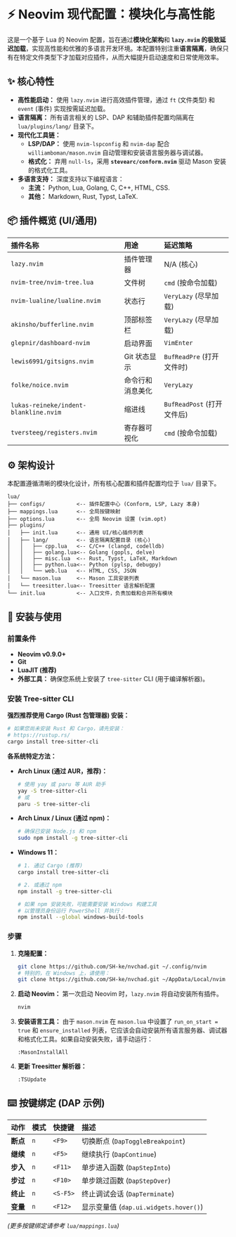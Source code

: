 # ⚡ Neovim 现代配置：模块化与高性能

这是一个基于 Lua 的 Neovim 配置，旨在通过**模块化架构**和 **`lazy.nvim` 的极致延迟加载**，实现高性能和优雅的多语言开发环境。本配置特别注重**语言隔离**，确保只有在特定文件类型下才加载对应插件，从而大幅提升启动速度和日常使用效率。

## ✨ 核心特性

  * **高性能启动：** 使用 `lazy.nvim` 进行高效插件管理，通过 `ft` (文件类型) 和 `event` (事件) 实现按需延迟加载。
  * **语言隔离：** 所有语言相关的 LSP、DAP 和辅助插件配置均隔离在 `lua/plugins/lang/` 目录下。
  * **现代化工具链：**
      * **LSP/DAP：** 使用 `nvim-lspconfig` 和 `nvim-dap` 配合 `williamboman/mason.nvim` 自动管理和安装语言服务器与调试器。
      * **格式化：** 弃用 `null-ls`，采用 **`stevearc/conform.nvim`** 驱动 Mason 安装的格式化工具。
  * **多语言支持：** 深度支持以下编程语言：
      * **主流：** Python, Lua, Golang, C, C++, HTML, CSS.
      * **其他：** Markdown, Rust, Typst, LaTeX.

## 📦 插件概览 (UI/通用)

| 插件名称 | 用途 | 延迟策略 |
| :--- | :--- | :--- |
| `lazy.nvim` | 插件管理器 | N/A (核心) |
| `nvim-tree/nvim-tree.lua` | 文件树 | `cmd` (按命令加载) |
| `nvim-lualine/lualine.nvim` | 状态行 | `VeryLazy` (尽早加载) |
| `akinsho/bufferline.nvim` | 顶部标签栏 | `VeryLazy` (尽早加载) |
| `glepnir/dashboard-nvim` | 启动界面 | `VimEnter` |
| `lewis6991/gitsigns.nvim` | Git 状态显示 | `BufReadPre` (打开文件时) |
| `folke/noice.nvim` | 命令行和消息美化 | `VeryLazy` |
| `lukas-reineke/indent-blankline.nvim` | 缩进线 | `BufReadPost` (打开文件后) |
| `tversteeg/registers.nvim` | 寄存器可视化 | `cmd` (按命令加载) |

## ⚙️ 架构设计

本配置遵循清晰的模块化设计，所有核心配置和插件配置均位于 `lua/` 目录下。

```
lua/
├── configs/          <-- 插件配置中心 (Conform, LSP, Lazy 本身)
├── mappings.lua      <-- 全局按键映射
├── options.lua       <-- 全局 Neovim 设置 (vim.opt)
├── plugins/
│   ├── init.lua      <-- 通用 UI/核心插件列表
│   ├── lang/         <-- 语言隔离配置目录 (核心)
│   │   ├── cpp.lua   <-- C/C++ (clangd, codelldb)
│   │   ├── golang.lua<-- Golang (gopls, delve)
│   │   ├── misc.lua  <-- Rust, Typst, LaTeX, Markdown
│   │   ├── python.lua<-- Python (pylsp, debugpy)
│   │   └── web.lua   <-- HTML, CSS, JSON
│   └── mason.lua     <-- Mason 工具安装列表
│   └── treesitter.lua<-- Treesitter 语言解析配置
└── init.lua          <-- 入口文件，负责加载和合并所有模块
```

## 🚀 安装与使用

### 前置条件

  * **Neovim v0.9.0+**
  * **Git**
  * **LuaJIT (推荐)**
  * **外部工具：** 确保您系统上安装了 `tree-sitter` CLI (用于编译解析器)。 

### 安装 Tree-sitter CLI

**强烈推荐使用 Cargo (Rust 包管理器) 安装：**

```bash
# 如果您尚未安装 Rust 和 Cargo，请先安装：
# https://rustup.rs/
cargo install tree-sitter-cli
```

**各系统特定方法：**

*   **Arch Linux (通过 AUR，推荐)：**
    ```bash
    # 使用 yay 或 paru 等 AUR 助手
    yay -S tree-sitter-cli
    # 或
    paru -S tree-sitter-cli
    ```

*   **Arch Linux / Linux (通过 npm)：**
    ```bash
    # 确保已安装 Node.js 和 npm
    sudo npm install -g tree-sitter-cli
    ```

*   **Windows 11：**
    ```bash
    # 1. 通过 Cargo (推荐)
    cargo install tree-sitter-cli

    # 2. 或通过 npm
    npm install -g tree-sitter-cli

    # 如果 npm 安装失败，可能需要安装 Windows 构建工具
    # 以管理员身份运行 PowerShell 并执行：
    npm install --global windows-build-tools
    ```

### 步骤

1.  **克隆配置：**
    ```bash
    git clone https://github.com/SH-ke/nvchad.git ~/.config/nvim
    # 特别的，在 Windows 上，请使用：
    git clone https://github.com/SH-ke/nvchad.git ~/AppData/Local/nvim
    ```
2.  **启动 Neovim：**
    第一次启动 Neovim 时，`lazy.nvim` 将自动安装所有插件。
    ```bash
    nvim
    ```
3.  **安装语言工具：**
    由于 `mason.nvim` 在 `mason.lua` 中设置了 `run_on_start = true` 和 `ensure_installed` 列表，它应该会自动安装所有语言服务器、调试器和格式化工具。如果自动安装失败，请手动运行：
    ```vim
    :MasonInstallAll
    ```
4.  **更新 Treesitter 解析器：**
    ```vim
    :TSUpdate
    ```

## ⌨️ 按键绑定 (DAP 示例)

| 动作 | 模式 | 快捷键 | 描述 |
| :--- | :--- | :--- | :--- |
| **断点** | `n` | `<F9>` | 切换断点 (`DapToggleBreakpoint`) |
| **继续** | `n` | `<F5>` | 继续执行 (`DapContinue`) |
| **步入** | `n` | `<F11>` | 单步进入函数 (`DapStepInto`) |
| **步过** | `n` | `<F10>` | 单步跳过函数 (`DapStepOver`) |
| **终止** | `n` | `<S-F5>` | 终止调试会话 (`DapTerminate`) |
| **变量** | `n` | `<F12>` | 显示变量值 (`dap.ui.widgets.hover()`) |

*(更多按键绑定请参考 `lua/mappings.lua`)*